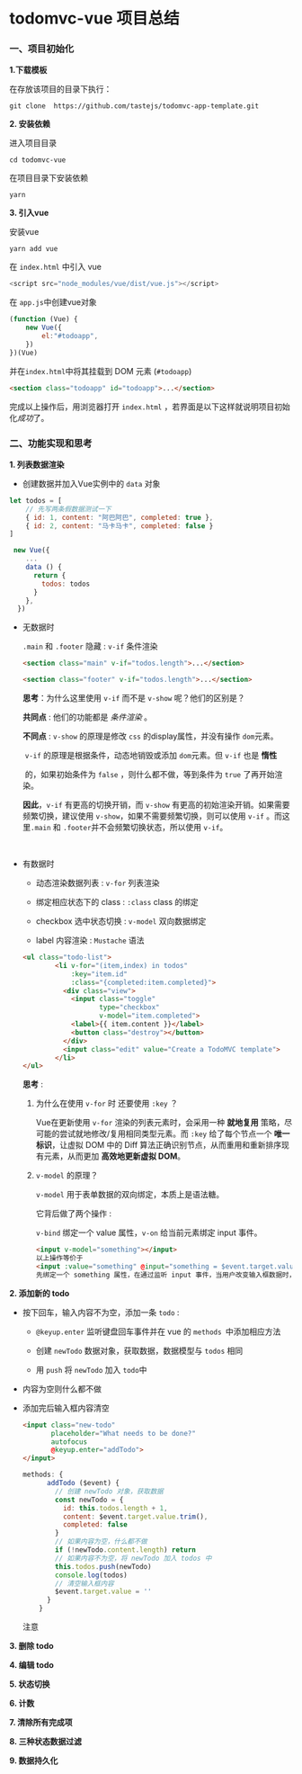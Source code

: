# todomvc-vue 项目总结
### 一、项目初始化

**1.下载模板**

在存放该项目的目录下执行：

   ```
git clone  https://github.com/tastejs/todomvc-app-template.git
   ```

**2. 安装依赖**

进入项目目录

```
cd todomvc-vue
```
在项目目录下安装依赖

```
yarn
```

**3. 引入vue**

安装vue

```
yarn add vue
```

在 `index.html` 中引入 vue

```javascript
<script src="node_modules/vue/dist/vue.js"></script>
```

在 `app.js`中创建vue对象

```javascript
(function (Vue) {
    new Vue({
        el:"#todoapp",
    })
})(Vue)
```

并在`index.html`中将其挂载到 DOM 元素 (`#todoapp`)

```html
<section class="todoapp" id="todoapp">...</section>
```



完成以上操作后，用浏览器打开 `index.html` ，若界面是以下这样就说明项目初始化*成功*了。



### 二、功能实现和思考

**1. 列表数据渲染**

+  创建数据并加入Vue实例中的 `data` 对象

  ```javascript
  let todos = [
      // 先写两条假数据测试一下
      { id: 1, content: "阿巴阿巴", completed: true },
      { id: 2, content: "马卡马卡", completed: false }
  ]
  
   new Vue({
      ...
      data () {
        return {
          todos: todos
        }
      },
    })
  ```

  

+ 无数据时

  `.main` 和 `.footer` 隐藏 : `v-if` 条件渲染

  ```html
  <section class="main" v-if="todos.length">...</section>
  
  <section class="footer" v-if="todos.length">...</section>
  ```

  

  **思考**：为什么这里使用 `v-if` 而不是 `v-show` 呢？他们的区别是？

  

  **共同点** : 他们的功能都是 *条件渲染* 。

  **不同点** :  `v-show` 的原理是修改 `css` 的display属性，并没有操作 `dom`元素。

  ​		 	 `v-if` 的原理是根据条件，动态地销毁或添加 `dom`元素。但 `v-if` 也是 **惰性**

  ​			   的，如果初始条件为 `false` ，则什么都不做，等到条件为 `true` 了再开始渲染。

  **因此**，`v-if` 有更高的切换开销，而 `v-show` 有更高的初始渲染开销。如果需要频繁切换，建议使用 `v-show`，如果不需要频繁切换，则可以使用 `v-if` 。而这里`.main` 和 `.footer`并不会频繁切换状态，所以使用 `v-if`。

  ​	



+ 有数据时 

  + 动态渲染数据列表 : `v-for` 列表渲染
  
  + 绑定相应状态下的 class : `:class` class 的绑定
  
  + checkbox 选中状态切换 : `v-model` 双向数据绑定
  
  + label 内容渲染 : `Mustache` 语法
  
  ```html
  <ul class="todo-list">
          <li v-for="(item,index) in todos"
              :key="item.id"
              :class="{completed:item.completed}">
            <div class="view">
              <input class="toggle"
                     type="checkbox"
                     v-model="item.completed">
              <label>{{ item.content }}</label>
              <button class="destroy"></button>
            </div>
            <input class="edit" value="Create a TodoMVC template">
          </li>
  </ul>
  ```
  
  **思考** :
  
  1. 为什么在使用 `v-for` 时 还要使用 `:key` ？
  
     Vue在更新使用 `v-for` 渲染的列表元素时，会采用一种 **就地复用** 策略，尽可能的尝试就地修改/复用相同类型元素。而 `:key` 给了每个节点一个 **唯一标识**，让虚拟 DOM 中的 Diff 算法正确识别节点，从而重用和重新排序现有元素，从而更加 **高效地更新虚拟 DOM**。
  
     
  
  2. `v-model` 的原理？
  
     `v-model` 用于表单数据的双向绑定，本质上是语法糖。
  
     它背后做了两个操作 : 
  
     `v-bind` 绑定一个 value 属性，`v-on` 给当前元素绑定 input 事件。
  
     ```html
     <input v-model="something"></input>
     以上操作等价于
     <input :value="something" @input="something = $event.target.value"></input>
     先绑定一个 something 属性，在通过监听 input 事件，当用户改变输入框数据时，通过事件传递过来的事件对象中的 target 找到事件源，value 表示事件源的值，从而实现双向数据绑定的效果。
     ```
  
     

**2. 添加新的 todo**

+ 按下回车，输入内容不为空，添加一条 `todo`  : 

  + `@keyup.enter` 监听键盘回车事件并在 vue 的 `methods `中添加相应方法

  + 创建 `newTodo` 数据对象，获取数据，数据模型与 `todos` 相同

  + 用 `push` 将 `newTodo` 加入 `todo`中

+ 内容为空则什么都不做 

+ 添加完后输入框内容清空 

  ```html
  <input class="new-todo"
         placeholder="What needs to be done?"
         autofocus
         @keyup.enter="addTodo">
  </input>
  ```

  ```javascript
  methods: {
        addTodo ($event) {
          // 创建 newTodo 对象，获取数据
          const newTodo = {
            id: this.todos.length + 1,
            content: $event.target.value.trim(),
            completed: false
          }
          // 如果内容为空，什么都不做
          if (!newTodo.content.length) return
          // 如果内容不为空，将 newTodo 加入 todos 中
          this.todos.push(newTodo)
          console.log(todos)
          // 清空输入框内容
          $event.target.value = ''
        }
      }
  ```

  注意

**3. 删除 todo**



**4. 编辑 todo**



**5. 状态切换**



**6. 计数**



**7. 清除所有完成项**



**8. 三种状态数据过滤**



**9. 数据持久化**